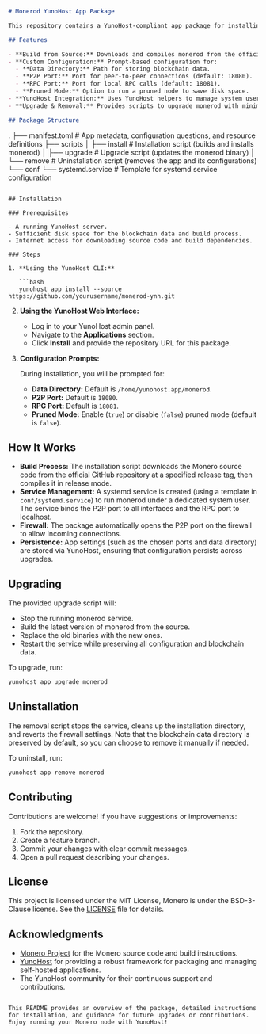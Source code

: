 ```markdown
# Monerod YunoHost App Package

This repository contains a YunoHost-compliant app package for installing and running the Monero daemon (`monerod`) from source. It builds monerod from the official Monero repository and lets administrators configure key settings such as the blockchain data directory, network ports, and whether to enable pruned mode. The package integrates seamlessly with YunoHost’s app management system for service control, firewall configuration, and upgrade/uninstall handling.

## Features

- **Build from Source:** Downloads and compiles monerod from the official Monero repository.
- **Custom Configuration:** Prompt-based configuration for:
  - **Data Directory:** Path for storing blockchain data.
  - **P2P Port:** Port for peer-to-peer connections (default: 18080).
  - **RPC Port:** Port for local RPC calls (default: 18081).
  - **Pruned Mode:** Option to run a pruned node to save disk space.
- **YunoHost Integration:** Uses YunoHost helpers to manage system users, systemd services, firewall rules, and app settings.
- **Upgrade & Removal:** Provides scripts to upgrade monerod with minimal downtime and to uninstall the package cleanly.

## Package Structure

```
.
├── manifest.toml         # App metadata, configuration questions, and resource definitions
├── scripts
│   ├── install           # Installation script (builds and installs monerod)
│   ├── upgrade           # Upgrade script (updates the monerod binary)
│   └── remove            # Uninstallation script (removes the app and its configurations)
└── conf
    └── systemd.service   # Template for systemd service configuration
```

## Installation

### Prerequisites

- A running YunoHost server.
- Sufficient disk space for the blockchain data and build process.
- Internet access for downloading source code and build dependencies.

### Steps

1. **Using the YunoHost CLI:**

   ```bash
   yunohost app install --source https://github.com/yourusername/monerod-ynh.git
   ```

2. **Using the YunoHost Web Interface:**

   - Log in to your YunoHost admin panel.
   - Navigate to the **Applications** section.
   - Click **Install** and provide the repository URL for this package.

3. **Configuration Prompts:**

   During installation, you will be prompted for:
   - **Data Directory:** Default is `/home/yunohost.app/monerod`.
   - **P2P Port:** Default is `18080`.
   - **RPC Port:** Default is `18081`.
   - **Pruned Mode:** Enable (`true`) or disable (`false`) pruned mode (default is `false`).

## How It Works

- **Build Process:** The installation script downloads the Monero source code from the official GitHub repository at a specified release tag, then compiles it in release mode.
- **Service Management:** A systemd service is created (using a template in `conf/systemd.service`) to run monerod under a dedicated system user. The service binds the P2P port to all interfaces and the RPC port to localhost.
- **Firewall:** The package automatically opens the P2P port on the firewall to allow incoming connections.
- **Persistence:** App settings (such as the chosen ports and data directory) are stored via YunoHost, ensuring that configuration persists across upgrades.

## Upgrading

The provided upgrade script will:
- Stop the running monerod service.
- Build the latest version of monerod from the source.
- Replace the old binaries with the new ones.
- Restart the service while preserving all configuration and blockchain data.

To upgrade, run:
```bash
yunohost app upgrade monerod
```

## Uninstallation

The removal script stops the service, cleans up the installation directory, and reverts the firewall settings. Note that the blockchain data directory is preserved by default, so you can choose to remove it manually if needed.

To uninstall, run:
```bash
yunohost app remove monerod
```

## Contributing

Contributions are welcome! If you have suggestions or improvements:
1. Fork the repository.
2. Create a feature branch.
3. Commit your changes with clear commit messages.
4. Open a pull request describing your changes.

## License

This project is licensed under the MIT License, Monero is under the BSD-3-Clause license. See the [LICENSE](LICENSE) file for details.

## Acknowledgments

- [Monero Project](https://www.getmonero.org) for the Monero source code and build instructions.
- [YunoHost](https://yunohost.org) for providing a robust framework for packaging and managing self-hosted applications.
- The YunoHost community for their continuous support and contributions.

```

This README provides an overview of the package, detailed instructions for installation, and guidance for future upgrades or contributions. Enjoy running your Monero node with YunoHost!
